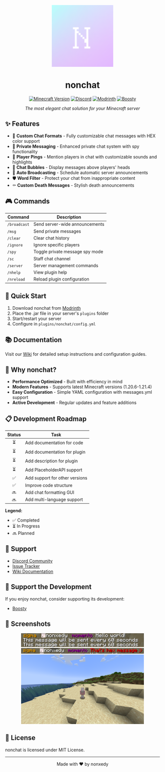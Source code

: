 <div align="center">
  <img src="assets/nonchat-logo.png" alt="nonchat Logo" width="200"/>
  
  # nonchat
  
  [![Minecraft Version](https://img.shields.io/badge/Minecraft-1.20.6--1.21.4-brightgreen)](https://www.minecraft.net/)
  [![Discord](https://img.shields.io/discord/YOUR_DISCORD_ID?color=7289DA&label=Discord&logo=discord)](https://discord.gg/NAWsxe3J3R)
  [![Modrinth](https://img.shields.io/modrinth/dt/nonchat?logo=modrinth)](https://modrinth.com/plugin/nonchat)
  [![Boosty](https://img.shields.io/badge/Support%20on-Boosty-orange)](https://boosty.to/nonxedy)

  *The most elegant chat solution for your Minecraft server*
</div>

## ✨ Features

- 🎨 **Custom Chat Formats** - Fully customizable chat messages with HEX color support
- 💬 **Private Messaging** - Enhanced private chat system with spy functionality
- 🔔 **Player Pings** - Mention players in chat with customizable sounds and highlights
- 💭 **Chat Bubbles** - Display messages above players' heads
- 📢 **Auto Broadcasting** - Schedule automatic server announcements
- 🛡️ **Word Filter** - Protect your chat from inappropriate content
- ⚰️ **Custom Death Messages** - Stylish death announcements

## 🎮 Commands

| Command | Description |
|---------|-------------|
| `/broadcast` | Send server-wide announcements |
| `/msg` | Send private messages |
| `/clear` | Clear chat history |
| `/ignore` | Ignore specific players |
| `/spy` | Toggle private message spy mode |
| `/sc` | Staff chat channel |
| `/server` | Server management commands |
| `/nhelp` | View plugin help |
| `/nreload` | Reload plugin configuration |

## 🚀 Quick Start

1. Download nonchat from [Modrinth](https://modrinth.com/plugin/nonchat)
2. Place the .jar file in your server's `plugins` folder
3. Start/restart your server
4. Configure in `plugins/nonchat/config.yml`

## 📚 Documentation

Visit our [Wiki](https://github.com/nonxedy/nonchat/wiki) for detailed setup instructions and configuration guides.

## 🌟 Why nonchat?

- **Performance Optimized** - Built with efficiency in mind
- **Modern Features** - Supports latest Minecraft versions (1.20.6-1.21.4)
- **Easy Configuration** - Simple YAML configuration with messages.yml support
- **Active Development** - Regular updates and feature additions

## 📋 Development Roadmap

<div align="center">

| Status | Task |
|:------:|------|
| ⏳ | Add documentation for code |
| ⏳ | Add documentation for plugin |
| ⏳ | Add description for plugin |
| ⏳ | Add PlaceholderAPI support |
| ✅ | Add support for other versions |
| ✅ | Improve code structure |
| 🔜 | Add chat formatting GUI |
| 🔜 | Add multi-language support |

</div>

**Legend:**
- ✅ Completed
- ⏳ In Progress
- 🔜 Planned

## 🔧 Support

- [Discord Community](https://discord.gg/NAWsxe3J3R)
- [Issue Tracker](https://github.com/nonxedy/nonchat/issues)
- [Wiki Documentation](https://github.com/nonxedy/nonchat/wiki)

## 💝 Support the Development

If you enjoy nonchat, consider supporting its development:
- [Boosty](https://boosty.to/nonxedy)

## 📸 Screenshots

<div align="center">
  <img src="assets/screenshot1.png" alt="Chat Format" width="400"/>
  <img src="assets/screenshot2.png" alt="Hex support" width="400"/>
  <img src="assets/screenshot3.png" alt="Chat Bubbles" width="400"/>
</div>

## 📝 License

nonchat is licensed under MIT License.

---

<div align="center">
  Made with ❤️ by nonxedy
</div>
